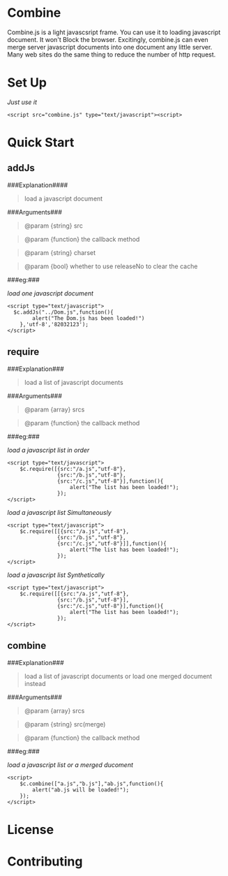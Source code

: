 Combine
=======

Combine.js is a light javascsript frame. You can use it to loading javascript document. It won't Block the browser. Excitingly, combine.js can even merge server javascript documents into one document any little server.  Many web sites do the same thing to reduce the number of http request.
  
Set Up
=======

*Just use it*

    <script src="combine.js" type="text/javascript"><script>

Quick Start
=======




## addJs ##

###Explanation####

>load a javascript document

###Arguments###

>@param {string} src

>@param {function} the callback method

>@param {string} charset

>@param {bool} whether to use releaseNo to clear the cache

###eg:###

*load one javascript document*

    <script type="text/javascript">
      $c.addJs("../Dom.js",function(){
			alert("The Dom.js has been loaded!")
		},'utf-8','82032123');
    </script>

## require ##

###Explanation###

>load a list of javascript documents

###Arguments###

>@param {array} srcs

>@param {function} the callback method

###eg:###

*load a javascript list in order*

    <script type="text/javascript">
    	$c.require([{src:"/a.js","utf-8"},
					{src:"/b.js","utf-8"},
					{src:"/c.js","utf-8"}],function(){
						alert("The list has been loaded!");
					});
    </script>

*load a javascript list Simultaneously*

    <script type="text/javascript">
    	$c.require([[{src:"/a.js","utf-8"},
					{src:"/b.js","utf-8"},
					{src:"/c.js","utf-8"}]],function(){
						alert("The list has been loaded!");
					});
    </script>

*load a javascript list Synthetically*

    <script type="text/javascript">
    	$c.require([[{src:"/a.js","utf-8"},
					{src:"/b.js","utf-8"}],
					{src:"/c.js","utf-8"}],function(){
						alert("The list has been loaded!");
					});
    </script>

## combine ##

###Explanation###

>load a list of javascript documents or load one merged document instead

###Arguments###

>@param {array} srcs

>@param {string} src(merge)

>@param {function} the callback method

###eg:###

*load a javascript list or a merged ducoment*

    <script>
	    $c.combine(["a.js","b.js"],"ab.js",function(){
	    	alert("ab.js will be loaded!");
	    });
    </script>


License
=======


Contributing
=======

